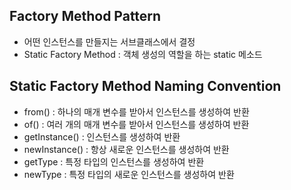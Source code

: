 ## Factory Method Pattern

- 어떤 인스턴스를 만들지는 서브클래스에서 결정
- Static Factory Method : 객체 생성의 역할을 하는 static 메소드

## Static Factory Method Naming Convention

- from() : 하나의 매개 변수를 받아서 인스턴스를 생성하여 반환
- of() : 여러 개의 매개 변수를 받아서 인스턴스를 생성하여 반환
- getInstance() : 인스턴스를 생성하여 반환
- newInstance() : 항상 새로운 인스턴스를 생성하여 반환
- getType : 특정 타입의 인스턴스를 생성하여 반환
- newType : 특정 타입의 새로운 인스턴스를 생성하여 반환